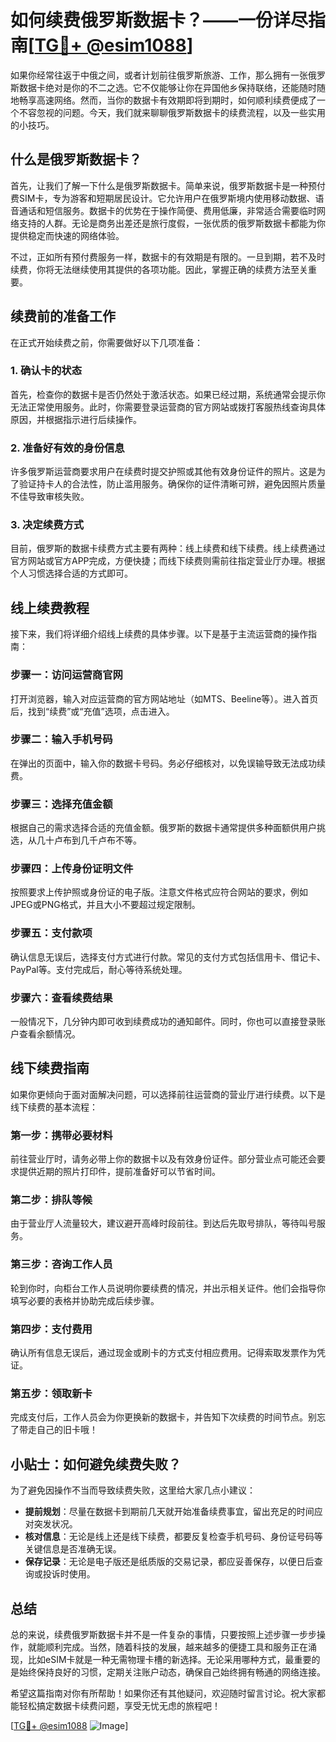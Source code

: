 # 如何续费俄罗斯数据卡？——一份详尽指南[[TG💪+ @esim1088](https://t.me/s/esim1088)]

如果你经常往返于中俄之间，或者计划前往俄罗斯旅游、工作，那么拥有一张俄罗斯数据卡绝对是你的不二之选。它不仅能够让你在异国他乡保持联络，还能随时随地畅享高速网络。然而，当你的数据卡有效期即将到期时，如何顺利续费便成了一个不容忽视的问题。今天，我们就来聊聊俄罗斯数据卡的续费流程，以及一些实用的小技巧。

## 什么是俄罗斯数据卡？

首先，让我们了解一下什么是俄罗斯数据卡。简单来说，俄罗斯数据卡是一种预付费SIM卡，专为游客和短期居民设计。它允许用户在俄罗斯境内使用移动数据、语音通话和短信服务。数据卡的优势在于操作简便、费用低廉，非常适合需要临时网络支持的人群。无论是商务出差还是旅行度假，一张优质的俄罗斯数据卡都能为你提供稳定而快速的网络体验。

不过，正如所有预付费服务一样，数据卡的有效期是有限的。一旦到期，若不及时续费，你将无法继续使用其提供的各项功能。因此，掌握正确的续费方法至关重要。

## 续费前的准备工作

在正式开始续费之前，你需要做好以下几项准备：

### 1. 确认卡的状态

首先，检查你的数据卡是否仍然处于激活状态。如果已经过期，系统通常会提示你无法正常使用服务。此时，你需要登录运营商的官方网站或拨打客服热线查询具体原因，并根据指示进行后续操作。

### 2. 准备好有效的身份信息

许多俄罗斯运营商要求用户在续费时提交护照或其他有效身份证件的照片。这是为了验证持卡人的合法性，防止滥用服务。确保你的证件清晰可辨，避免因照片质量不佳导致审核失败。

### 3. 决定续费方式

目前，俄罗斯的数据卡续费方式主要有两种：线上续费和线下续费。线上续费通过官方网站或官方APP完成，方便快捷；而线下续费则需前往指定营业厅办理。根据个人习惯选择合适的方式即可。

## 线上续费教程

接下来，我们将详细介绍线上续费的具体步骤。以下是基于主流运营商的操作指南：

### 步骤一：访问运营商官网

打开浏览器，输入对应运营商的官方网站地址（如MTS、Beeline等）。进入首页后，找到“续费”或“充值”选项，点击进入。

### 步骤二：输入手机号码

在弹出的页面中，输入你的数据卡号码。务必仔细核对，以免误输导致无法成功续费。

### 步骤三：选择充值金额

根据自己的需求选择合适的充值金额。俄罗斯的数据卡通常提供多种面额供用户挑选，从几十卢布到几千卢布不等。

### 步骤四：上传身份证明文件

按照要求上传护照或身份证的电子版。注意文件格式应符合网站的要求，例如JPEG或PNG格式，并且大小不要超过规定限制。

### 步骤五：支付款项

确认信息无误后，选择支付方式进行付款。常见的支付方式包括信用卡、借记卡、PayPal等。支付完成后，耐心等待系统处理。

### 步骤六：查看续费结果

一般情况下，几分钟内即可收到续费成功的通知邮件。同时，你也可以直接登录账户查看余额情况。

## 线下续费指南

如果你更倾向于面对面解决问题，可以选择前往运营商的营业厅进行续费。以下是线下续费的基本流程：

### 第一步：携带必要材料

前往营业厅时，请务必带上你的数据卡以及有效身份证件。部分营业点可能还会要求提供近期的照片打印件，提前准备好可以节省时间。

### 第二步：排队等候

由于营业厅人流量较大，建议避开高峰时段前往。到达后先取号排队，等待叫号服务。

### 第三步：咨询工作人员

轮到你时，向柜台工作人员说明你要续费的情况，并出示相关证件。他们会指导你填写必要的表格并协助完成后续步骤。

### 第四步：支付费用

确认所有信息无误后，通过现金或刷卡的方式支付相应费用。记得索取发票作为凭证。

### 第五步：领取新卡

完成支付后，工作人员会为你更换新的数据卡，并告知下次续费的时间节点。别忘了带走自己的旧卡哦！

## 小贴士：如何避免续费失败？

为了避免因操作不当而导致续费失败，这里给大家几点小建议：

- **提前规划**：尽量在数据卡到期前几天就开始准备续费事宜，留出充足的时间应对突发状况。
- **核对信息**：无论是线上还是线下续费，都要反复检查手机号码、身份证号码等关键信息是否准确无误。
- **保存记录**：无论是电子版还是纸质版的交易记录，都应妥善保存，以便日后查询或投诉时使用。

## 总结

总的来说，续费俄罗斯数据卡并不是一件复杂的事情，只要按照上述步骤一步步操作，就能顺利完成。当然，随着科技的发展，越来越多的便捷工具和服务正在涌现，比如eSIM卡就是一种无需物理卡槽的新选择。无论采用哪种方式，最重要的是始终保持良好的习惯，定期关注账户动态，确保自己始终拥有畅通的网络连接。

希望这篇指南对你有所帮助！如果你还有其他疑问，欢迎随时留言讨论。祝大家都能轻松搞定数据卡续费问题，享受无忧无虑的旅程吧！

[[TG💪+ @esim1088](https://t.me/s/esim1088) ![Image](https://i.postimg.cc/4NQfJmqS/Snipaste-2025-05-13-00-14-12.png)]